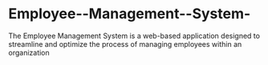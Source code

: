 # Employee--Management--System-
The Employee Management System is a web-based application designed to streamline and optimize the process of managing employees within an organization
